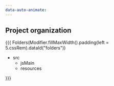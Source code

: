 ```yaml
---
data-auto-animate:
---
```


## <span data-id="title">Project organization</span>

{{{ Folders(Modifier.fillMaxWidth().padding(left = 5.cssRem).dataId("folders"))

* src
  * jsMain
  * resources

}}}
